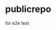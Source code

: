 # publicrepo
for e2e test























































































































































































































































































































































































































































































































































































































































































































































































































































































































































































































































































































































































































































































































































































































































































































































































































































































































































































































































































































































































































































































































































































































































































































































































































































































































































































































































































































































































































































































































































































































































































































































































































































































































































































































































































































































































































































































































































































































































































































































































































































































































































































































































































































































